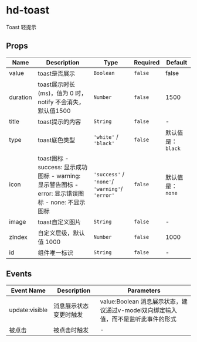 # hd-toast

Toast 轻提示

## Props

<!-- @vuese:hd-toast:props:start -->
|Name|Description|Type|Required|Default|
|---|---|---|---|---|
|value|toast是否展示|`Boolean`|`false`|false|
|duration|toast展示时长(ms)，值为 0 时，notify 不会消失，默认值1500|`Number`|`false`|1500|
|title|toast提示的内容|`String`|`false`|-|
|type|toast底色类型|`'white'` / `'black'`|`false`|默认值是：`black`|
|icon|toast图标 - success: 显示成功图标 - warning: 显示警告图标 - error: 显示错误图标 - none: 不显示图标|`'success'` / `'none'`/ `'warning'`/ `'error'`|`false`|默认值是：`none`|
|image|toast自定义图片|`String`|`false`|-|
|zIndex|自定义层级，默认值 1000|`Number`|`false`|1000|
|id|组件唯一标识|`String`|`false`|-|


<!-- @vuese:hd-toast:props:end -->


## Events

<!-- @vuese:hd-toast:events:start -->
|Event Name|Description|Parameters|
|---|---|---|
|update:visible|消息展示状态变更时触发|value:Boolean 消息展示状态，建议通过v-model双向绑定输入值，而不是监听此事件的形式|
|被点击|被点击时触发|-|


<!-- @vuese:hd-toast:events:end -->


